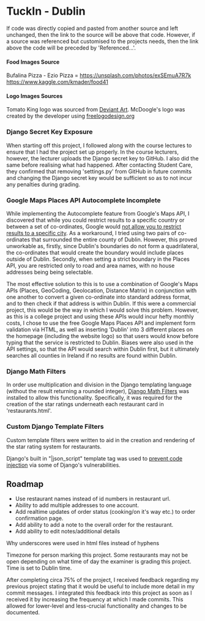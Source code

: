 # TuckIn - Dublin

If code was directly copied and pasted from another source and left unchanged, then the link to the source will be above that code. However, if a source was referenced but customised to the projects needs, then the link above the code will be preceded by 'Referenced...'.

#### Food Images Source

Bufalina Pizza - Ezio Pizza = https://unsplash.com/photos/exSEmuA7R7k
https://www.kaggle.com/kmader/food41

#### Logo Images Sources

Tomato King logo was sourced from [Deviant Art](https://www.deviantart.com/greateronion/art/TomatoKing-163647925).
McDoogle's logo was created by the developer using [freelogodesign.org](https://www.freelogodesign.org/)

### Django Secret Key Exposure

When starting off this project, I followed along with the course lectures to ensure that I had the project set up properly. In the course lecturers, however, the lecturer uploads the Django secret key to GitHub. I also did the same before realising what had happened. After contacting Student Care, they confirmed that removing 'settings.py' from GitHub in future commits and changing the Django secret key would be sufficient so as to not incur any penalties during grading.


### Google Maps Places API Autocomplete Incomplete

While implementing the Autocomplete feature from Google's Maps API, I discovered that while you could restrict results to a specific country or between a set of co-ordinates, Google would [not allow you to restrict results to a specific city](https://issuetracker.google.com/issues/35822067). As a workaround, I tried using two pairs of co-ordinates that surrounded the entire county of Dublin. However, this proved unworkable as, firstly, since Dublin's boundaries do not form a quadrilateral, the co-ordinates that would create the boundary would include places outside of Dublin. Secondly, when setting a strict boundary in the Places API, you are restricted only to road and area names, with no house addresses being being selectable.

The most effective solution to this is to use a combination of Google's Maps APIs (Places, GeoCoding, Geolocation, Distance Matrix) in conjunction with one another to convert a given co-ordinate into standard address format, and to then check if that address is within Dublin. If this were a commercial project, this would be the way in which I would solve this problem. However, as this is a college project and using these APIs would incur hefty monthly costs, I chose to use the free Google Maps Places API and implement form validation via HTML, as well as inserting 'Dublin' into 3 different places on the homepage (including the website logo) so that users would know before typing that the service is restricted to Dublin. Biases were also used in the API settings, so that the API would search within Dublin first, but it ultimately searches all counties in Ireland if no results are found within Dublin.

### Django Math Filters

In order use multiplication and division in the Django templating language (without the result returning a rounded integer), [Django Math Filters](https://pypi.org/project/django-mathfilters/) was installed to allow this functionality. Specifically, it was required for the creation of the star ratings underneath each restaurant card in 'restaurants.html'.

### Custom Django Template Filters

Custom template filters were written to aid in the creation and rendering of the star rating system for restaurants.

Django's built in "|json_script" template tag was used to [prevent code injection](https://adamj.eu/tech/2020/02/18/safely-including-data-for-javascript-in-a-django-template/) via some of Django's vulnerabilities.

## Roadmap

-   Use restaurant names instead of id numbers in restaurant url.
-   Ability to add multiple addresses to one account.
-   Add realtime updates of order status (cooking/on it's way etc.) to order confirmation page.
-   Add ability to add a note to the overall order for the restaurant.
-   Add ability to edit notes/additional details








Why underscores were used in html files instead of hyphens

Timezone for person marking this project. Some restaurants may not be open depending on what time of day the examiner is grading this project. Time is set to Dublin time.

After completing circa 75% of the project, I received feedback regarding my previous project stating that it would be useful to include more detail in my commit messages. I integrated this feedback into this project as soon as I received it by increasing the frequency at which I made commits. This allowed for lower-level and less-crucial functionality and changes to be documented.